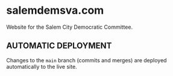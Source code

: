 # salemdemsva.com

Website for the Salem City Democratic Committee.

## AUTOMATIC DEPLOYMENT

Changes to the `main` branch (commits and merges) are deployed automatically to the live site.
